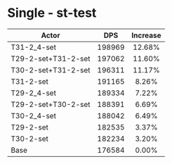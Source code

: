 # Single - st-test
| Actor | DPS | Increase |
|---|:---:|:---:|
|T31-2_4-set|198969|12.68%|
|T29-2-set+T31-2-set|197062|11.60%|
|T30-2-set+T31-2-set|196311|11.17%|
|T31-2-set|191165|8.26%|
|T29-2_4-set|189334|7.22%|
|T29-2-set+T30-2-set|188391|6.69%|
|T30-2_4-set|188042|6.49%|
|T29-2-set|182535|3.37%|
|T30-2-set|182234|3.20%|
|Base|176584|0.00%|
